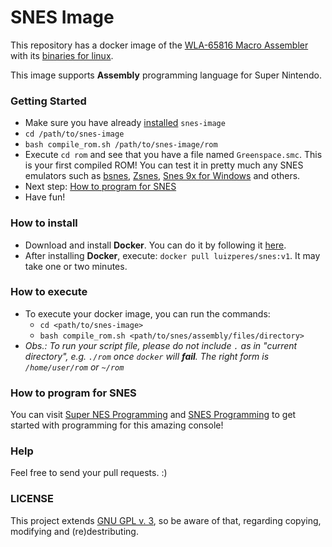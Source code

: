 # SNES Image
This repository has a docker image of the [WLA-65816 Macro Assembler](http://www.villehelin.com/wla.html) with its [binaries for linux](http://www.mediafire.com/download/eownw7vsmimasad/wla_linux_binaries.zip).

This image supports __Assembly__ programming language for Super Nintendo.

### Getting Started
- Make sure you have already [installed](#how-to-install) `snes-image`
- `cd /path/to/snes-image`
- `bash compile_rom.sh /path/to/snes-image/rom`
- Execute `cd rom` and see that you have a file named `Greenspace.smc`. This is your first compiled ROM! You can test it in pretty much any SNES emulators such as [bsnes](http://byuu.org/bsnes/), [Zsnes](http://www.zsnes.com/), [Snes 9x for Windows](http://www.snesemu.net/windows.html) and others.
- Next step: [How to program for SNES](#how-to-program-for-snes)
- Have fun!

### How to install
  - Download and install __Docker__. You can do it by following it [here](https://docs.docker.com/engine/installation/linux/ubuntulinux/).
  - After installing __Docker__, execute: `docker pull luizperes/snes:v1`. It may take one or two minutes.
 
### How to execute
  - To execute your docker image, you can run the commands:
    - `cd <path/to/snes-image>`
    - `bash compile_rom.sh <path/to/snes/assembly/files/directory>`
  - _Obs.: To run your script file, please do not include `.` as in "current directory", e.g. `./rom` once `docker` will __fail__. The right form is `/home/user/rom` or `~/rom`_

### How to program for SNES
You can visit [Super NES Programming](https://en.wikibooks.org/wiki/Super_NES_Programming) and [SNES Programming](http://wiki.superfamicom.org/snes/show/HomePage) to get started with programming for this amazing console!

### Help
Feel free to send your pull requests. :)

### LICENSE
This project extends [GNU GPL v. 3](http://www.gnu.org/licenses/gpl-3.0.en.html), so be aware of that, regarding copying, modifying and (re)destributing.

